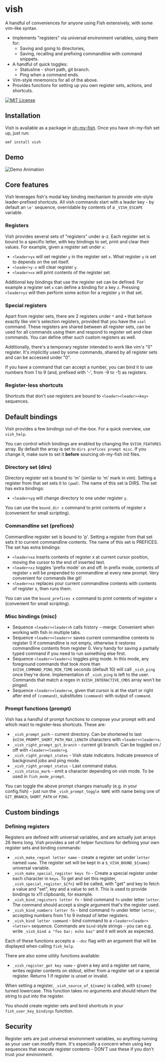 # vish
A handful of conveniences for anyone using Fish extensively, with some vim-like syntax.
- Implements "registers" via universal environment variables, using them for:
  - Saving and going to directories,
  - Saving, recalling and prefixing commandline with command snippets.
- A handful of quick toggles:
  - Statusline - short path, git branch.
  - Ping when a command ends.
- Vim-style mnemonics for all of the above.
- Provides functions for setting up you own register sets, actions, and shortcuts.

[![MIT License](https://img.shields.io/badge/license-MIT-007EC7.svg?style=flat-square)](/LICENSE)

## Installation

Vish is available as a package in [oh-my-fish](https://github.com/oh-my-fish/oh-my-fish). Once you have oh-my-fish set up, just run:

```
omf install vish
```

## Demo

![Demo Animation](../readme/demo.gif?raw=true)

## Core features

Vish leverages fish's modal key binding mechanism to provide vim-style leader-prefixed shortcuts. All vish commands start with a leader key - by default an `\e'` sequence, overridable by contents of a `_VISH_ESCAPE` variable.

### Registers

Vish provides several sets of "registers" under a-z. Each register set is bound to a specific letter, with key bindings to set, print and clear their values. For example, given a register set under `x`:
* `<leader>yx` will set register `y` in the register set `x`. What register `y` is set to depends on the set itself.
* `<leader>y-x` will clear register `y`.
* `<leader>=x` will print contents of the register set.

Additional key bindings that use the register set can be defined. For example a register set `x` can define a binding for a key `z`. Pressing `<leader>yz` will then perform some action for a register `y` in that set.

### Special registers

Apart from register sets, there are 2 registers under `*` and `+` that behave exactly like vim's selection registers, provided that you have the `xsel` command. These registers are shared between all register sets, can be used for all commands using them and respond to register set and clear commands. You can define other such custom registers as well.

Additionally, there's a temporary register intended to work like vim's "0" register. It's implicitly used by some commands, shared by all register sets and can be accessed under "0".

If you have a command that can accept a number, you can bind it to use numbers from 1 to 9 (and, prefixed with '-', from -9 to -1) as registers.

### Register-less shortcuts

Shortcuts that don't use registers are bound to `<leader><leader><key>` sequences.

## Default bindings

Vish provides a few bindings out-of-the-box. For a quick overview, use `vish_help`.

You can control which bindings are enabled by changing the `$VISH_FEATURES` array. By default the array is set to `dirs prefices prompt misc`. If you change it, make sure to set it **before** sourcing oh-my-fish init files.

### Directory set (dirs)

Directory register set is bound to 'm' (similar to 'm' mark in vim). Setting a register from that set sets it to `(pwd)`. The name of this set is DIRS. The set has extra bindings:

* `<leader>yg` will change directory to one under register `y`.

You can use the `bound_dir x` command to print contents of register x (convenient for small scripting).

### Commandline set (prefices)

Commandline register set is bound to 'p'. Setting a register from that set sets it to current commandline contents. The name of this set is PREFICES. The set has extra bindings:
* `<leader>xa` inserts contents of register x at current cursor position, moving the cursor to the end of inserted text.
* `<leader>xz` toggles 'prefix mode' on and off. In prefix mode, contents of register `x` will be prepended to commandline at every new prompt. Very convenient for commands like git!
* `<leader>xx` replaces your current commandline contents with contents of register x, then runs them.

You can use the `bound_prefices x` command to print contents of register x (convenient for small scripting).

### Misc bindings (misc)

- Sequence `<leader><leader>h` calls history --merge. Convenient when working with fish in multiple tabs.
- Sequence `<leader><leader>r` saves current commandline contents to register 0 if commandline is not empty, otherwise it restores commandline contents from register 0. Very handy for saving a partially typed command if you need to run something else first.
- Sequence `<leader><leader>i` toggles ping mode. In this mode, any foreground commands that took more than `$VISH_COMMAND_PING_MIN_TIME` seconds (default 10) will call `_vish_ping` once they're done. Implementation of `_vish_ping` is left to the user. Commands that match a regex in `$VISH_INTERACTIVE_CMDS` array won't be pinged.
- Sequence `<leader><leader>e`, given that cursor is at the start or right after end of `(command)`, substitutes `(command)` with output of `command`.

### Prompt functions (prompt)

Vish has a handful of prompt functions to compose your prompt with and which react to register-less shortcuts. These are:
- `_vish_prompt_path` - current directory. Can be shortened to last `$VISH_PROMPT_SHORT_PATH_MAX_LENGTH` characters with `<leader><leader>s`.
- `_vish_right_prompt_git_branch` - current git branch. Can be toggled on / off with `<leader><leader>g`.
- `_vish_right_prompt_states` - Vish state indicators. Indicate presence of background jobs and ping mode.
- `_vish_right_prompt_status` - Last command status.
- `_vish_status_mark` - emit a character depending on vish mode. To be used in `fish_mode_prompt`.

You can toggle the above prompt changes manually (e.g. in your config.fish) - just run the `_vish_prompt_toggle NAME` with name being one of `GIT_BRANCH`, `SHORT_PATH` or `PING`.

## Custom bindings

### Defining registers

Registers are defined with universal variables, and are actually just arrays 26 items long. Vish provides a set of helper functions for defining your own register sets and binding commands:
* `_vish_make_regset letter name` - create a register set under `letter` named `name`. The register set will be kept in a `$_VISH_BOUND_${name}` universal variable.
* `_vish_make_special_register keys fn` - Create a special register under each character in `keys`. To get and set this register, `_vish_special_register_${fn}` will be called, with "get" and key to fetch a value and "set", key and a value to set it. This is used to provide bindings to x11 clipboards, for example.
* `_vish_bind_registers letter fn` - bind command `fn` under letter `letter`. The command should accept a single argument that's the register used.
* `_vish_bind_numbers letter fn` - bind command `fn` under letter `letter`, accepting numbers from 1 to 9 instead of letter registers.
* `_vish_bind letter command` - bind command to a `<leader><leader><letter>` sequence. Commands are `bind`-style strings - you can e.g. write `_vish_bind a "foo bar; echo baz"` and it will work as expected.

Each of these functions accepts a `--doc` flag with an argument that will be displayed when calling `fish_help`.

There are also some utility functions available:
* `_vish_register_get key name` - given a key and a register set name, writes register contents on stdout, either from a register set or a special register. Returns 1 if register is unset or invalid.

When setting a register, `_vish_source_of_${name}` is called, with `${name}` turned lowercase. This function takes no arguments and should return the string to put into the register. 

You should create register sets and bind shortcuts in your `fish_user_key_bindings` function.

## Security

Register sets are just universal environment variables, so anything running as your user can modify them. It's especially a concern when using key sequences that execute register contents - DON'T use these if you don't trust your environment.
